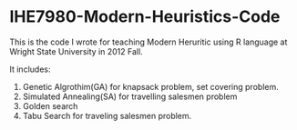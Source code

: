 # IHE7980-Modern-Heuristics-Code
This is the code I wrote for teaching Modern Heruritic using R language at Wright State University in 2012 Fall.

It includes:

1. Genetic Algrothim(GA) for knapsack problem, set covering problem.
2. Simulated Annealing(SA) for travelling salesmen problem
3. Golden search 
4. Tabu Search for traveling salesmen problem.
